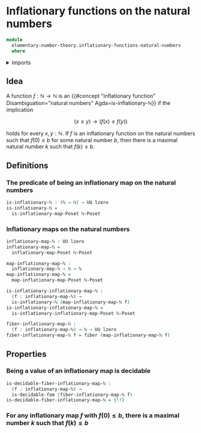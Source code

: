 # Inflationary functions on the natural numbers

```agda
module
  elementary-number-theory.inflationary-functions-natural-numbers
  where
```

<details><summary>Imports</summary>

```agda
open import elementary-number-theory.inequality-natural-numbers
open import elementary-number-theory.natural-numbers
open import elementary-number-theory.strict-inequality-natural-numbers

open import foundation.decidable-types
open import foundation.dependent-pair-types
open import foundation.fibers-of-maps
open import foundation.universe-levels

open import order-theory.inflationary-maps-posets
```

</details>

## Idea

A function $f : \mathbb{N} \to \mathbb{N}$ is an {{#concept "inflationary function" Disambiguation="natural numbers" Agda=is-inflationary-ℕ}} if the implication

$$
  (x \leq y) \to (f(x) \leq f(y))
$$

holds for every $x,y:\mathbb{N}$. If $f$ is an inflationary function on the natural numbers such that $f(0) \leq b$ for some natural number $b$, then there is a maximal natural number $k$ such that $f(k) \leq b$.

## Definitions

### The predicate of being an inflationary map on the natural numbers

```agda
is-inflationary-ℕ : (ℕ → ℕ) → UU lzero
is-inflationary-ℕ =
  is-inflationary-map-Poset ℕ-Poset
```

### Inflationary maps on the natural numbers

```agda
inflationary-map-ℕ : UU lzero
inflationary-map-ℕ =
  inflationary-map-Poset ℕ-Poset

map-inflationary-map-ℕ :
  inflationary-map-ℕ → ℕ → ℕ
map-inflationary-map-ℕ =
  map-inflationary-map-Poset ℕ-Poset

is-inflationary-inflationary-map-ℕ :
  (f : inflationary-map-ℕ) →
  is-inflationary-ℕ (map-inflationary-map-ℕ f)
is-inflationary-inflationary-map-ℕ =
  is-inflationary-inflationary-map-Poset ℕ-Poset

fiber-inflationary-map-ℕ :
  (f : inflationary-map-ℕ) → ℕ → UU lzero
fiber-inflationary-map-ℕ f = fiber (map-inflationary-map-ℕ f)
```

## Properties

### Being a value of an inflationary map is decidable

```agda
is-decidable-fiber-inflationary-map-ℕ :
  (f : inflationary-map-ℕ) →
  is-decidable-fam (fiber-inflationary-map-ℕ f)
is-decidable-fiber-inflationary-map-ℕ = {!!}
```

### For any inflationary map $f$ with $f(0) \leq b$, there is a maximal number $k$ such that $f(k) \leq b$

